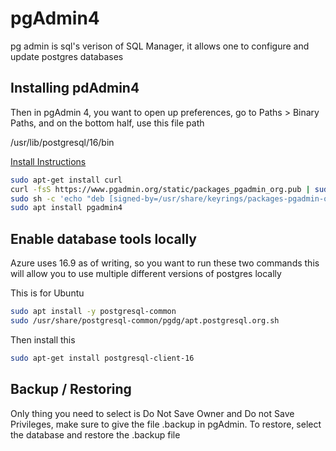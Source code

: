# pgAdmin4

pg admin is sql's verison of SQL Manager, it allows one to configure and update postgres databases

## Installing pdAdmin4

Then in pgAdmin 4, you want to open up preferences, go to Paths > Binary Paths, and on the bottom half, use this file path

/usr/lib/postgresql/16/bin

[Install Instructions](https://www.pgadmin.org/download/pgadmin-4-apt/)

```bash
sudo apt-get install curl
curl -fsS https://www.pgadmin.org/static/packages_pgadmin_org.pub | sudo gpg --dearmor -o /usr/share/keyrings/packages-pgadmin-org.gpg
sudo sh -c 'echo "deb [signed-by=/usr/share/keyrings/packages-pgadmin-org.gpg] https://ftp.postgresql.org/pub/pgadmin/pgadmin4/apt/$(lsb_release -cs) pgadmin4 main" > /etc/apt/sources.list.d/pgadmin4.list && apt update'
sudo apt install pgadmin4
```

## Enable database tools locally

Azure uses 16.9 as of writing, so you want to run these two commands
this will allow you to use multiple different versions of postgres locally

This is for Ubuntu

```bash
sudo apt install -y postgresql-common
sudo /usr/share/postgresql-common/pgdg/apt.postgresql.org.sh
```

Then install this

```bash
sudo apt-get install postgresql-client-16
```

## Backup / Restoring

Only thing you need to select is Do Not Save Owner and Do not Save Privileges, make sure to give the file .backup in pgAdmin.
To restore, select the database and restore the .backup file
